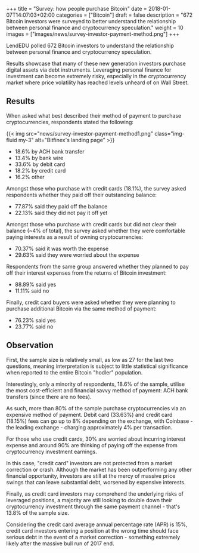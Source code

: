 +++
title = "Survey: how people purchase Bitcoin"
date = 2018-01-07T14:07:03+02:00
categories = ["Bitcoin"]
draft = false
description = "672 Bitcoin investors were surveyed to better understand the relationship between personal finance and cryptocurrency speculation."
weight = 10
images = ["images/news/survey-investor-payment-method.png"]
+++

LendEDU polled 672 Bitcoin investors to understand the relationship between personal finance and cryptocurrency speculation.

Results showcase that many of these new generation investors purchase digital assets via debt instruments. Leveraging personal finance for investment can become extremely risky, especially in the cryptocurrency market where price volatility has reached levels unheard of on Wall Street.

## Results

When asked what best described their method of payment to purchase cryptocurrencies, respondents stated the following:

{{< img src="news/survey-investor-payment-method1.png" class="img-fluid my-3" alt="Bitfinex's landing page" >}}

* 18.6% by ACH bank transfer
* 13.4% by bank wire
* 33.6% by debit card
* 18.2% by credit card
* 16.2% other

Amongst those who purchase with credit cards (18.1%), the survey asked respondents whether they paid off their outstanding balance:

* 77.87% said they paid off the balance
* 22.13% said they did not pay it off yet

Amongst those who purchase with credit cards but did not clear their balance (~4% of total), the survey asked whether they were comfortable paying interests as a result of owning cryptocurrencies:

* 70.37% said it was worth the expense
* 29.63% said they were worried about the expense

Respondents from the same group answered whether they planned to pay off their interest expenses from the returns of Bitcoin investment:

* 88.89% said yes
* 11.11% said no

Finally, credit card buyers were asked whether they were planning to purchase additional Bitcoin via the same method of payment:

* 76.23% said yes
* 23.77% said no

## Observation

First, the sample size is relatively small, as low as 27 for the last two questions, meaning interpretation is subject to little statistical significance when reported to the entire Bitcoin "hodler" population.

Interestingly, only a minority of respondents, 18.6% of the sample, utilise the most cost-efficient and financial savvy method of payment: ACH bank transfers (since there are no fees).  

As such, more than 80% of the sample purchase cryptocurrencies via an expensive method of payment. Debit card (33.63%) and credit card (18.15%) fees can go up to 8% depending on the exchange, with Coinbase - the leading exchange - charging approximately 4% per transaction.

For those who use credit cards, 30% are worried about incurring interest expense and around 90% are thinking of paying off the expense from cryptocurrency investment earnings.

In this case, "credit card" investors are not protected from a market correction or crash. Although the market has been outperforming any other financial opportunity, investors are still at the mercy of massive price swings that can leave substantial debt, worsened by expensive interests.

Finally, as credit card investors may comprehend the underlying risks of leveraged positions, a majority are still looking to double down their cryptocurrency investment through the same payment channel - that's 13.8% of the sample size.

Considering the credit card average annual percentage rate (APR) is 15%, credit card investors entering a position at the wrong time should face serious debt in the event of a market correction - something extremely likely after the massive bull run of 2017 end.
